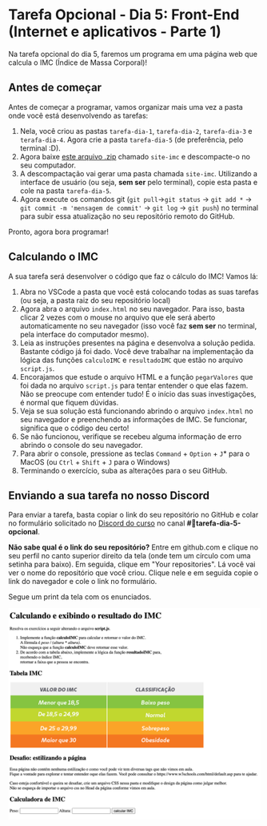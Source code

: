 # Tarefa Opcional - Dia 5: Front-End (Internet e aplicativos - Parte 1)

Na tarefa opcional do dia 5, faremos um programa em uma página web que calcula o IMC (Índice de Massa Corporal)!

## Antes de começar

Antes de começar a programar, vamos organizar mais uma vez a pasta onde você está desenvolvendo as tarefas:
1. Nela, você criou as pastas `tarefa-dia-1`, `tarefa-dia-2`, `tarefa-dia-3` e `terafa-dia-4`. Agora crie a pasta `tarefa-dia-5` (de preferência, pelo terminal :D).
1. Agora baixe [este arquivo .zip](https://drive.google.com/file/d/15ctNbKhByDzev0jXT9pzuWymSzhyEKD8/view?usp=sharing) chamado `site-imc` e descompacte-o no seu computador.
1. A descompactação vai gerar uma pasta chamada `site-imc`. Utilizando a interface de usuário (ou seja, **sem ser** pelo terminal), copie esta pasta e cole na pasta `tarefa-dia-5`.
1. Agora execute os comandos git (`git pull`->`git status` -> `git add *` -> `git commit -m 'mensagem de commit'` -> `git log` -> `git push`) no terminal para subir essa atualização no seu repositório remoto do GitHub.

Pronto, agora bora programar!

## Calculando o IMC

A sua tarefa será desenvolver o código que faz o cálculo do IMC! Vamos lá:

1. Abra no VSCode a pasta que você está colocando todas as suas tarefas (ou seja, a pasta raiz do seu repositório local)
1. Agora abra o arquivo `index.html` no seu navegador. Para isso, basta clicar 2 vezes com o mouse no arquivo que ele será aberto automaticamente no seu navegador (isso você faz **sem ser** no terminal, pela interface do computador mesmo).
1. Leia as instruções presentes na página e desenvolva a solução pedida. Bastante código já foi dado. Você deve trabalhar na implementação da lógica das funções `calculoIMC` e `resultadoIMC` que estão no arquivo `script.js`.
1. Encorajamos que estude o arquivo HTML e a função `pegarValores` que foi dada no arquivo `script.js` para tentar entender o que elas fazem. Não se preocupe com entender tudo! É o início das suas investigações, é normal que fiquem dúvidas.
1. Veja se sua solução está funcionando abrindo o arquivo `index.html` no seu navegador e preenchendo as informações de IMC. Se funcionar, significa que o código deu certo!
1. Se não funcionou, verifique se recebeu alguma informação de erro abrindo o console do seu navegador.
1. Para abrir o console, pressione as teclas `Command` + `Option` + `J`* para o MacOS (ou `Ctrl` + `Shift` + `J` para o Windows)
1. Terminando o exercício, suba as alterações para o seu GitHub.

## Enviando a sua tarefa no nosso Discord

 Para enviar a tarefa, basta copiar o link do seu repositório no GitHub e colar no formulário solicitado no [Discord do curso](https://discord.com/invite/kHS84D2hA4) no canal **#💪tarefa-dia-5-opcional**.

 **Não sabe qual é o link do seu repositório?** Entre em github.com e clique no seu perfil no canto superior direito da tela (onde tem um círculo com uma setinha para baixo). Em seguida, clique em "Your repositories". Lá você vai ver o nome do repositório que você criou. Clique nele e em seguida copie o link do navegador e cole o link no formulário.

Segue um print da tela com os enunciados.

![print da tela dos exerícios](site.png)

